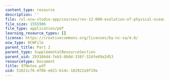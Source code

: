 ```yaml
---
content_type: resource
description: ''
file: /ol-ocw-studio-app/courses/res-12-000-evolution-of-physical-oceanography-spring-2007/51621c764f0be621b14c182922a9f19a_97Notes.pdf
file_size: 1555906
file_type: application/pdf
learning_resource_types: []
license: https://creativecommons.org/licenses/by-nc-sa/4.0/
ocw_type: OCWFile
parent_title: Part 2
parent_type: SupplementalResourceSection
parent_uid: 293166d4-7eb3-8b0d-338f-324fe69a2d53
resourcetype: Document
title: 97Notes.pdf
uid: 51621c76-4f0b-e621-b14c-182922a9f19a
---
```

